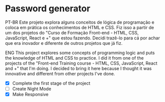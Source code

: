 # Password generator

PT-BR
Este projeto explora alguns conceitos de lógica de programação e coloca em prática os conhecimentos de HTML e CSS.
Fiz isso a partir de um dos projetos do "Curso de Formação Front-end - HTML, CSS, JavaScript, React e +" que estou fazendo. 
Decidi trazê-lo para cá por achar que era inovador e diferente de outros projetos que já fiz.

ENG
This project explores some concepts of programming logic and puts the knowledge of HTML and CSS to practice.
I did it from one of the projects of the "Front-end Training course - HTML, CSS, JavaScript, React and +" that I'm doing. 
I decided to bring it here because I thought it was innovative and different from other projects I've done.

- [x] Complete the first stage of the project
- [ ] Create Night Mode
- [x] Make Responsive
